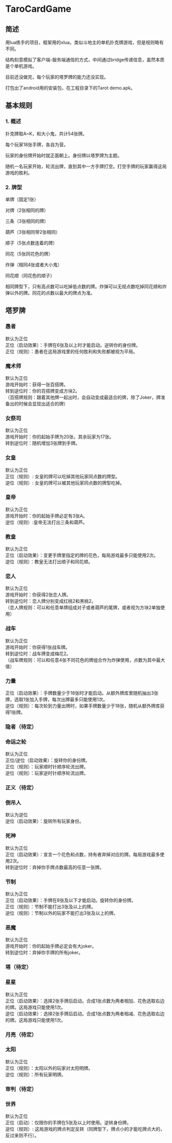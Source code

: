 # TaroCardGame

## 简述
用lua练手的项目，框架用的xlua。类似斗地主的单机扑克牌游戏，但是规则略有不同。

结构刻意模拟了客户端-服务端通信的方式，中间通过bridge传递信息，虽然本质是个单机游戏。

目前还没做完，每个玩家的塔罗牌的能力还没实现。

打包出了android用的安装包，在工程目录下的Tarot demo.apk。


## 基本规则
### 1. 概述
扑克牌取A~K，和大小鬼，共计54张牌。

每个玩家18张手牌，各自为营。

玩家的身份牌开始时就正面朝上。身份牌以塔罗牌为主题。

随机一名玩家开始，轮流出牌，直到其中一方手牌打空。打空手牌的玩家赢得这局游戏的胜利。


### 2. 牌型
单牌（固定1张）

对牌（2张相同的牌）

三条（3张相同的牌）

葫芦（3张相同带2张相同）

顺子（5张点数连着的牌）

同花（5张同花色的牌）

炸弹（相同4张或者大小鬼）

同花顺（同花色的顺子）

相同牌型下，只有高点数可以吃掉低点数的牌。炸弹可以无视点数吃掉同花顺和炸弹以外的牌。同花的点数以最大的牌点为准。


## 塔罗牌

### 愚者  
默认为正位  
正位（启动效果）：手牌在6张及以上时才能启动。逆转你的身份牌。  
正位（规则）：愚者在这局游戏里的任何胜利和失败都被视为平局。  

### 魔术师
默认为正位  
游戏开始时：获得一张百搭牌。  
转到逆位时：你的百搭牌变成方块2。  
（百搭牌规则：跟着其他牌一起出时，会自动变成最适合的牌，除了Joker，牌准备出的时候会显现出适合的牌）  

### 女祭司
默认为正位  
游戏开始时：你的起始手牌为20张，其余玩家为17张。  
转到逆位时：随机增加3张牌到手牌。  

### 女皇
默认为正位  
正位（规则）: 女皇的牌可以吃掉其他玩家同点数的牌型。  
逆位（规则）: 女皇的牌可以被其他玩家同点数的牌型吃掉。  

### 皇帝
默认为正位  
游戏开始时：你的起始手牌必定有3张A。  
逆位（规则）:皇帝无法打出三条和葫芦。  

### 教皇
默认为正位  
正位（启动效果）：变更手牌里指定的牌的花色，每局游戏最多只能使用2次。  
逆位（规则）：教皇无法打出顺子和同花顺。  

### 恋人
默认为正位  
游戏开始时：你获得2张恋人牌。  
转到逆位时：恋人牌分别变成红桃2和黑桃2。  
（恋人牌规则：可以和任意单牌组成对子或者葫芦的尾牌，或者视为方块2单独使用）  

### 战车
默认为正位  
游戏开始时：你获得1张战车牌。  
转到逆位时：战车牌变成梅花2。  
（战车牌规则：可以和任意4张不同花色的牌组合作为炸弹使用，点数为其中最大值）  

### 力量
正位（启动效果）：手牌数量少于18张时才能启动。从额外牌库里随机抽出3张牌，选取1张加入手牌，每次出牌最多只能使用1次。  
逆位（规则）：每次轮到力量出牌时，如果手牌数量少于18张，随机从额外牌库获得1张牌。  

### 隐者（待定）


### 命运之轮
默认为正位  
正位/逆位（启动效果）：旋转你的身份牌。  
正位（规则）：玩家顺时针顺序轮流出牌。  
逆位（规则）：玩家逆时针顺序轮流出牌。  

### 正义（待定）

### 倒吊人
默认为逆位  
逆位（启动效果）：旋转所有玩家身份。  

### 死神
默认为正位  
正位（启动效果）：宣言一个花色和点数，持有者弃掉对应的牌。每局游戏最多使用2次。  
转到逆位时：弃掉你手牌点数最高的任意一张牌。  

### 节制
默认为正位  
正位（启动效果）：手牌在8张及以下才能启动。旋转你的身份牌。  
正位（规则）：节制不能打出3张及以上的牌。  
逆位（规则）：节制以外的玩家不能打出3张及以上的牌。  

### 恶魔
默认为正位  
游戏开始时：你的起始手牌必定会有大joker。  
转到逆位时：弃掉你手牌的所有joker。  

### 塔（待定）

### 星星
默认为正位  
正位（启动效果）：选择2张手牌后启动。合成1张点数为两者相加、花色选取右边的牌。这局游戏只能使用1次。  
逆位（启动效果）：选择2张手牌后启动。合成1张点数为两者相减、花色选取右边的牌。这局游戏只能使用1次。  


### 月亮（待定）

### 太阳
默认为正位  
正位（规则）：太阳以外的玩家对太阳明牌。  
逆位（规则）：所有玩家明牌。  

### 审判（待定）

### 世界
默认为正位  
正位（启动）：仅限你的手牌在5张及以上时使用。逆转身份牌。  
逆位（规则）:  这局游戏的牌点判定反转（同牌型下，牌点小的才能吃牌点大的，反过来则不行）。  
